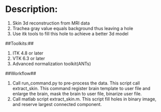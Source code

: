 
# Description: #

1. Skin 3d reconstruction from MRI data
2. Trachea gray value equals background thus leaving a hole
3. Use itk tools to fill this hole to achieve a better 3d model

##Toolkits:##
1. ITK 4.8 or later
2. VTK 6.3 or later
3. Advanced normalization toolkit(ANTs)


##Workflow##
1. Call run_command.py to pre-process the data. This script call extract_skin. This command register brain template to user file and enlarge the brain, mask the brain to user file, binarize user file.
2. Call matlab script extract_skin.m. This script fill holes in binary image, and reserve largest connected component.




